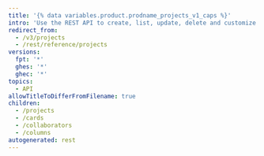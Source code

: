 ```yaml
---
title: '{% data variables.product.prodname_projects_v1_caps %}'
intro: 'Use the REST API to create, list, update, delete and customize {% data variables.projects.projects_v1_boards %}.'
redirect_from:
  - /v3/projects
  - /rest/reference/projects
versions:
  fpt: '*'
  ghes: '*'
  ghec: '*'
topics:
  - API
allowTitleToDifferFromFilename: true
children:
  - /projects
  - /cards
  - /collaborators
  - /columns
autogenerated: rest
---
```




<!-- Content after this section is automatically generated -->
